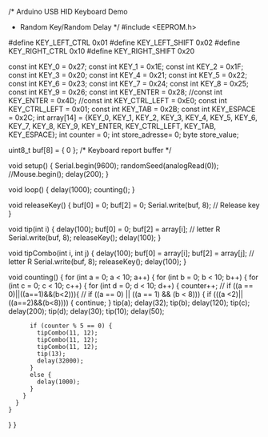 /* Arduino USB HID Keyboard Demo
* Random Key/Random Delay
*/
#include <EEPROM.h>

#define KEY_LEFT_CTRL	0x01
#define KEY_LEFT_SHIFT	0x02
#define KEY_RIGHT_CTRL	0x10
#define KEY_RIGHT_SHIFT	0x20

const int KEY_0 = 0x27;
const int KEY_1 = 0x1E;
const int KEY_2 = 0x1F;
const int KEY_3 = 0x20;
const int KEY_4 = 0x21;
const int KEY_5 = 0x22;
const int KEY_6 = 0x23;
const int KEY_7 = 0x24;
const int KEY_8 = 0x25;
const int KEY_9 = 0x26;
const int KEY_ENTER = 0x28;
//const int KEY_ENTER = 0x4D;
//const int KEY_CTRL_LEFT = 0xE0;
const int KEY_CTRL_LEFT = 0x01;
const int KEY_TAB = 0x2B;
const int KEY_ESPACE = 0x2C;
int array[14] = {KEY_0, KEY_1, KEY_2, KEY_3, KEY_4, KEY_5, KEY_6, KEY_7, KEY_8, KEY_9, KEY_ENTER, KEY_CTRL_LEFT, KEY_TAB, KEY_ESPACE};
int counter = 0;
int store_adresse= 0;
byte store_value;

uint8_t buf[8] = {
  0
}; /* Keyboard report buffer */

void setup()
{
  Serial.begin(9600);
  randomSeed(analogRead(0));
  //Mouse.begin();
  delay(200);
}

void loop()
{
  delay(1000);
  counting();
}

void releaseKey()
{
  buf[0] = 0;
  buf[2] = 0;
  Serial.write(buf, 8); // Release key
}

void tip(int i) {
  delay(100);
  buf[0] = 0;
  buf[2] = array[i]; // letter R
  Serial.write(buf, 8);
  releaseKey();
  delay(100);
}

void tipCombo(int i, int j) {
  delay(100);
  buf[0] = array[i];
  buf[2] = array[j]; // letter R
  Serial.write(buf, 8);
  releaseKey();
  delay(100);
}

void counting() {
  for (int a = 0; a < 10; a++) {
    for (int b = 0; b < 10; b++) {
      for (int c = 0; c < 10; c++) {
        for (int d = 0; d < 10; d++) {
          counter++;
          //  if ((a == 0)||((a==1)&&(b<2))){
          //  if ((a == 0) || ((a == 1) && (b < 8))) {
          if (((a <2)||((a==2)&&(b<8)))) {
            continue;
          }
          tip(a);
          delay(32);
          tip(b);
          delay(120);
          tip(c);
          delay(200);
          tip(d);
          delay(30);
          tip(10);
          delay(50);

          
          if (counter % 5 == 0) {
            tipCombo(11, 12);
            tipCombo(11, 12);
            tipCombo(11, 12);
            tip(13);
            delay(32000);
          }
          else {
            delay(1000);
          }
        }
      }
    }
  }
}
